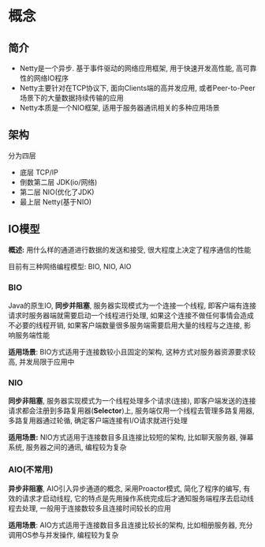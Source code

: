 # 概念

## 简介

- Netty是一个异步. 基于事件驱动的网络应用框架, 用于快速开发高性能, 高可靠性的网络IO程序
- Netty主要针对在TCP协议下, 面向Clients端的高并发应用, 或者Peer-to-Peer场景下的大量数据持续传输的应用
- Netty本质是一个NIO框架, 适用于服务器通讯相关的多种应用场景

## 架构

分为四层

- 底层 TCP/IP
- 倒数第二层  JDK(io/网络)
- 第二层 NIO(优化了JDK)
- 最上层 Netty(基于NIO)

## IO模型

**概述:** 用什么样的通道进行数据的发送和接受, 很大程度上决定了程序通信的性能

目前有三种网络编程模型: BIO, NIO, AIO

### BIO

Java的原生IO, **同步并阻塞**, 服务器实现模式为一个连接一个线程, 即客户端有连接请求时服务器端就需要启动一个线程进行处理, 如果这个连接不做任何事情会造成不必要的线程开销, 如果客户端数量很多服务端需要启用大量的线程与之连接, 影响服务端性能

**适用场景**: BIO方式适用于连接数较小且固定的架构, 这种方式对服务器资源要求较高, 并发局限于应用中

### NIO

**同步非阻塞**, 服务器实现模式为一个线程处理多个请求(连接), 即客户端发送的连接请求都会注册到多路复用器(**Selector**)上, 服务端仅用一个线程去管理多路复用器, 多路复用器通过轮循, 确定客户端连接有I/O请求就进行处理

**适用场景:** NIO方式适用于连接数目多且连接比较短的架构, 比如聊天服务器, 弹幕系统, 服务器之间的通讯, 编程较为复杂

### AIO(不常用)

**异步非阻塞**, AIO引入异步通道的概念, 采用Proactor模式, 简化了程序的编写, 有效的请求才启动线程, 它的特点是先用操作系统完成后才通知服务端程序去启动线程去处理, 一般用于连接数较多且连接时间较长的应用

**适用场景**: AIO方式适用于连接数目多且连接比较长的架构, 比如相册服务器, 充分调用OS参与并发操作, 编程较为复杂

